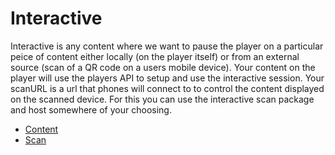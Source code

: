 # Interactive

Interactive is any content where we want to pause the player on a particular peice of content either locally (on the player itself) or from an external source (scan of a QR code on a users mobile device). Your content on the player will use the players API to setup and use the interactive session. Your scanURL is a url that phones will connect to to control the content displayed on the scanned device. For this you can use the interactive scan package and host somewhere of your choosing.

* [Content](./content/index.md)
* [Scan](./scan/index.md)